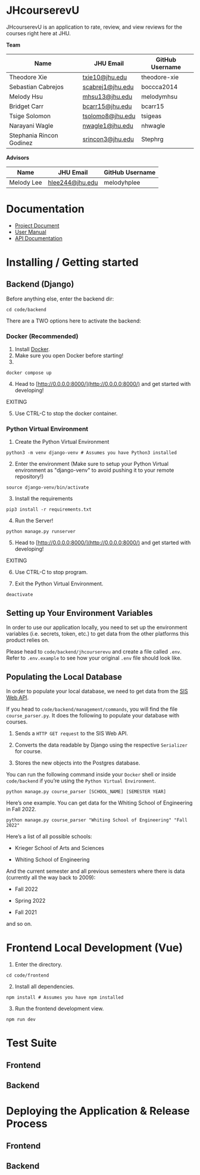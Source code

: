 # JHcourserevU

JHcourserevU is an application to rate, review, and view reviews for the courses right here at JHU.

**Team**

| Name                     | JHU Email        | GitHub Username |
| ------------------------ | ---------------- | --------------- |
| Theodore Xie             | txie10@jhu.edu   | theodore-xie    |
| Sebastian Cabrejos       | scabrej1@jhu.edu | boccca2014      |
| Melody Hsu               | mhsu13@jhu.edu   | melodymhsu      |
| Bridget Carr             | bcarr15@jhu.edu  | bcarr15         |
| Tsige Solomon            | tsolomo8@jhu.edu | tsigeas         |
| Narayani Wagle           | nwagle1@jhu.edu  | nhwagle         |
| Stephania Rincon Godinez | srincon3@jhu.edu | Stephrg         |

**Advisors**

| Name       | JHU Email       | GitHub Username |
| ---------- | --------------- | --------------- |
| Melody Lee | hlee244@jhu.edu | melodyhplee     |

# Documentation

- [Project Document](https://docs.google.com/document/d/1ERXfE-sJ2X_Asr5cXk-hHA5Ayl_FxULpkI7nzGDUnOM)
- [User Manual](https://cs421sp22-homework.github.io/project-team-08-random/)
- [API Documentation](https://cs421sp22-homework.github.io/project-team-08-random/)

# Installing / Getting started

## Backend (Django)

Before anything else, enter the backend dir:

```shell
cd code/backend
```

There are a TWO options here to activate the backend:

### Docker (Recommended)

1. Install [Docker](https://www.docker.com/products/docker-desktop/).
2. Make sure you open Docker before starting!
3.

```shell
docker compose up
```

4. Head to [http://0.0.0.0:8000/](http://0.0.0.0:8000/) and get started with developing!

EXITING

5. Use CTRL-C to stop the docker container.

### Python Virtual Environment

1. Create the Python Virtual Environment

```shell
python3 -m venv django-venv # Assumes you have Python3 installed
```

2. Enter the environment (Make sure to setup your Python Virtual environment
as "django-venv" to avoid pushing it to your remote repository!)

```
source django-venv/bin/activate
```

3. Install the requirements

```shell
pip3 install -r requirements.txt
```

4. Run the Server!

```shell
python manage.py runserver
```

5. Head to [http://0.0.0.0:8000/](http://0.0.0.0:8000/) and get started with developing!

EXITING

6. Use CTRL-C to stop program.

7. Exit the Python Virtual Environment.

```shell
deactivate
```

## Setting up Your Environment Variables
In order to use our application locally, you need to
set up the environment variables (i.e. secrets, token, etc.)
to get data from the other platforms this product relies on.

Please head to `code/backend/jhcourserevu` and create a file
called `.env`. Refer to `.env.example` to see how your original
`.env` file should look like.

## Populating the Local Database

In order to populate your local database, we need to
get data from the [SIS Web API](https://sis.jhu.edu/api/).

If you head to `code/backend/management/commands`, you will
find the file `course_parser.py`. It does the following to populate
your database with courses.

1. Sends a `HTTP GET request` to the SIS Web API.

2. Converts the data readable by Django using the respective `Serializer` for course.

3. Stores the new objects into the Postgres database.

You can run the following command inside your `Docker` shell or
inside `code/backend` if you’re using the `Python Virtual Environment`.

```shell
python manage.py course_parser [SCHOOL_NAME] [SEMESTER YEAR]
```

Here’s one example. You can get data for the Whiting School of Engineering in Fall 2022.

```shell
python manage.py course_parser "Whiting School of Engineering" "Fall 2022"
```

Here’s a list of all possible schools:

- Krieger School of Arts and Sciences

- Whiting School of Engineering

And the current semester and all previous semesters where there is
data (currently all the way back to 2009):

- Fall 2022

- Spring 2022

- Fall 2021

and so on.

# Frontend Local Development (Vue)

1. Enter the directory.

```shell
cd code/frontend
```

2. Install all dependencies.

```shell
npm install # Assumes you have npm installed
```

3. Run the frontend development view.

```shell
npm run dev
```

# Test Suite
## Frontend

## Backend

# Deploying the Application & Release Process
## Frontend

## Backend


<!--
You should include what is needed (e.g. all of the configurations) to set up the dev environment. For instance, global dependencies or any other tools (include download links), explaining what database (and version) has been used, etc. If there is any virtual environment, local server, ..., explain here.

Additionally, describe and show how to run the tests, explain your code style and show how to check it.

If your project needs some additional steps for the developer to build the project after some code changes, state them here. Moreover, give instructions on how to build and release a new version. In case there's some step you have to take that publishes this project to a server, it must be stated here. -->
